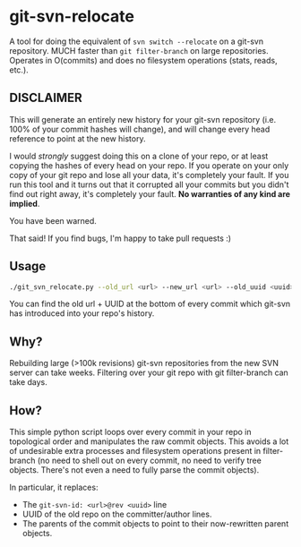 git-svn-relocate
================

A tool for doing the equivalent of `svn switch --relocate` on a git-svn repository.
MUCH faster than `git filter-branch` on large repositories. Operates in O(commits) and does no
filesystem operations (stats, reads, etc.).

DISCLAIMER
----------
This will generate an entirely new history for your git-svn repository (i.e. 100% of your commit hashes will change), and
will change every head reference to point at the new history.

I would _strongly_ suggest doing this on a clone of your repo, or at least copying the hashes of every head on your repo.
If you operate on your only copy of your git repo and lose all your data, it's completely your fault. If you run this
tool and it turns out that it corrupted all your commits but you didn't find out right away, it's completely your fault.
**No warranties of any kind are implied**.

You have been warned.

That said! If you find bugs, I'm happy to take pull requests :)

Usage
-----

```bash
./git_svn_relocate.py --old_url <url> --new_url <url> --old_uuid <uuid> --new_uuid <uuid>
```

You can find the old url + UUID at the bottom of every commit which git-svn has introduced into your repo's history.

Why?
----
Rebuilding large (>100k revisions) git-svn repositories from the new SVN server can take weeks. Filtering over your
git repo with git filter-branch can take days.

How?
----
This simple python script loops over every commit in your repo in topological order and manipulates the raw commit
objects. This avoids a lot of undesirable extra processes and filesystem operations present in filter-branch (no need
to shell out on every commit, no need to verify tree objects. There's not even a need to fully parse the commit objects).

In particular, it replaces:
  * The `git-svn-id: <url>@rev <uuid>` line
  * UUID of the old repo on the committer/author lines.
  * The parents of the commit objects to point to their now-rewritten parent objects.
